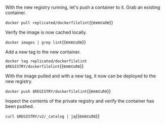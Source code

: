 With the new registry running, let's push a container to it. Grab an existing container.

`docker pull replicated/dockerfilelint`{{execute}}

Verify the image is now cached locally.

`docker images | grep lint`{{execute}}

Add a new tag to the new container.

`docker tag replicated/dockerfilelint $REGISTRY/dockerfilelint`{{execute}}

With the image pulled and with a new tag, it now can be deployed to the new registry.

`docker push $REGISTRY/dockerfilelint`{{execute}}

Inspect the contents of the private registry and verify the container has been pushed.

`curl $REGISTRY/v2/_catalog | jq`{{execute}}
